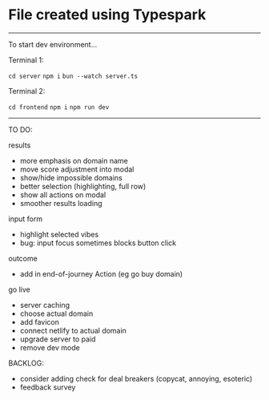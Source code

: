 # File created using Typespark

---

To start dev environment...

Terminal 1:

`cd server`
`npm i`
`bun --watch server.ts`

Terminal 2:

`cd frontend`
`npm i`
`npm run dev`

---

TO DO:

results

- more emphasis on domain name
- move score adjustment into modal
- show/hide impossible domains
- better selection (highlighting, full row)
- show all actions on modal
- smoother results loading

input form

- highlight selected vibes
- bug: input focus sometimes blocks button click

outcome

- add in end-of-journey Action (eg go buy domain)

go live

- server caching
- choose actual domain
- add favicon
- connect netlify to actual domain
- upgrade server to paid
- remove dev mode

BACKLOG:

- consider adding check for deal breakers (copycat, annoying, esoteric)
- feedback survey
